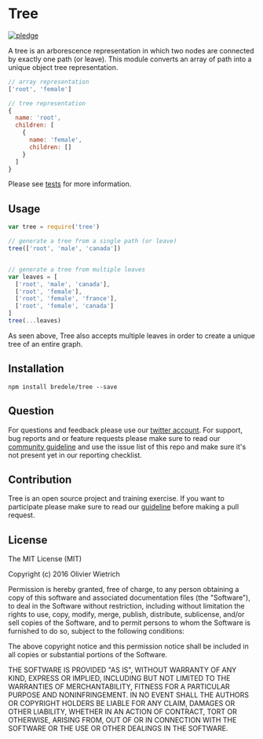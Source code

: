 # Tree

  [![pledge](https://bredele.github.io/contributing-guide/community-pledge.svg)](https://github.com/bredele/contributing-guide/blob/master/community.md)

A tree is an arborescence representation in which two nodes are connected by exactly one path (or leave). This module converts an array of path into a unique object tree representation.

```js
// array representation
['root', 'female']

// tree representation
{
  name: 'root',
  children: [
    {
      name: 'female',
      children: []
    }
  ]
}
```

Please see [tests](/test) for more information.

## Usage

```js
var tree = require('tree')

// generate a tree from a single path (or leave)
tree(['root', 'male', 'canada'])


// generate a tree from multiple leaves
var leaves = [
  ['root', 'male', 'canada'],
  ['root', 'female'],
  ['root', 'female', 'france'],
  ['root', 'female', 'canada']
]
tree(...leaves)
```
As seen above, Tree also accepts multiple leaves in order to create a unique tree of an entire graph.

## Installation

```shell
npm install bredele/tree --save
```

## Question

For questions and feedback please use our [twitter account](https://twitter.com/bredeleca). For support, bug reports and or feature requests please make sure to read our
<a href="https://github.com/bredele/contributing-guide/blob/master/community.md" target="_blank">community guideline</a> and use the issue list of this repo and make sure it's not present yet in our reporting checklist.


## Contribution

Tree is an open source project and training exercise. If you want to participate please make sure to read our <a href="https://github.com/bredele/contributing-guide/blob/master/community.md" target="_blank">guideline</a> before making a pull request.

## License

The MIT License (MIT)

Copyright (c) 2016 Olivier Wietrich

Permission is hereby granted, free of charge, to any person obtaining a copy
of this software and associated documentation files (the "Software"), to deal
in the Software without restriction, including without limitation the rights
to use, copy, modify, merge, publish, distribute, sublicense, and/or sell
copies of the Software, and to permit persons to whom the Software is
furnished to do so, subject to the following conditions:

The above copyright notice and this permission notice shall be included in all
copies or substantial portions of the Software.

THE SOFTWARE IS PROVIDED "AS IS", WITHOUT WARRANTY OF ANY KIND, EXPRESS OR
IMPLIED, INCLUDING BUT NOT LIMITED TO THE WARRANTIES OF MERCHANTABILITY,
FITNESS FOR A PARTICULAR PURPOSE AND NONINFRINGEMENT. IN NO EVENT SHALL THE
AUTHORS OR COPYRIGHT HOLDERS BE LIABLE FOR ANY CLAIM, DAMAGES OR OTHER
LIABILITY, WHETHER IN AN ACTION OF CONTRACT, TORT OR OTHERWISE, ARISING FROM,
OUT OF OR IN CONNECTION WITH THE SOFTWARE OR THE USE OR OTHER DEALINGS IN THE
SOFTWARE.
